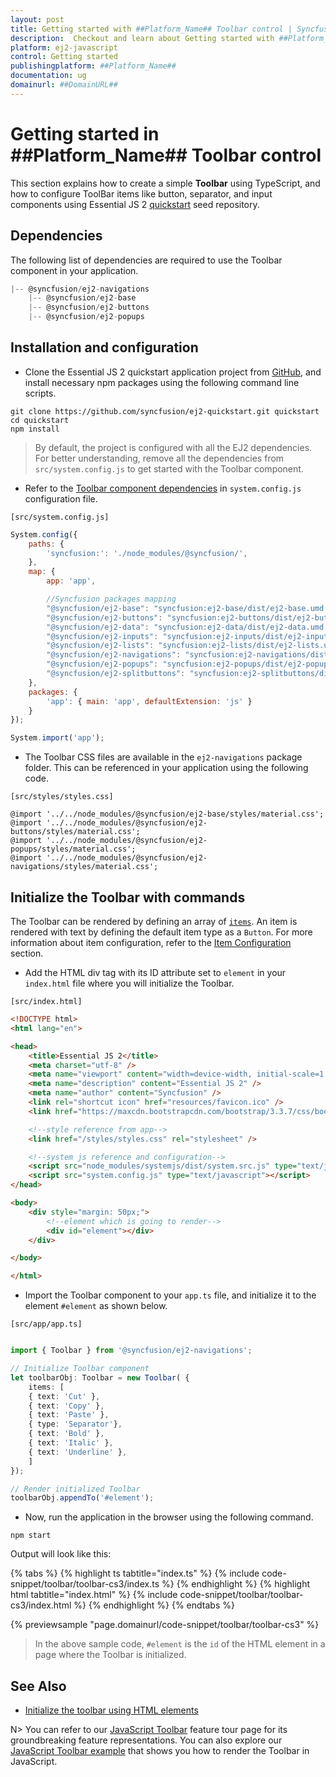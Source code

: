```yaml
---
layout: post
title: Getting started with ##Platform_Name## Toolbar control | Syncfusion
description:  Checkout and learn about Getting started with ##Platform_Name## Toolbar control of Syncfusion Essential JS 2 and more details.
platform: ej2-javascript
control: Getting started 
publishingplatform: ##Platform_Name##
documentation: ug
domainurl: ##DomainURL##
---
```


# Getting started in ##Platform_Name## Toolbar control

This section explains how to create a simple **Toolbar** using TypeScript, and how to configure ToolBar items like button, separator, and input components using Essential JS 2 [quickstart](https://github.com/syncfusion/ej2-quickstart.git) seed repository.

## Dependencies

The following list of dependencies are required to use the Toolbar component in your application.

```js
|-- @syncfusion/ej2-navigations
    |-- @syncfusion/ej2-base
    |-- @syncfusion/ej2-buttons
    |-- @syncfusion/ej2-popups
```

## Installation and configuration

* Clone the Essential JS 2 quickstart application project from [GitHub](https://github.com/syncfusion/ej2-quickstart.git), and install necessary npm packages using the following command line scripts.

```
git clone https://github.com/syncfusion/ej2-quickstart.git quickstart
cd quickstart
npm install
```

> By default, the project is configured with all the EJ2 dependencies. For better understanding, remove all the dependencies from
`src/system.config.js` to get started with the Toolbar component.

* Refer to the [Toolbar component dependencies](#dependencies) in `system.config.js` configuration file.

`[src/system.config.js]`

```js
System.config({
    paths: {
        'syncfusion:': './node_modules/@syncfusion/',
    },
    map: {
        app: 'app',

        //Syncfusion packages mapping
        "@syncfusion/ej2-base": "syncfusion:ej2-base/dist/ej2-base.umd.min.js",
        "@syncfusion/ej2-buttons": "syncfusion:ej2-buttons/dist/ej2-buttons.umd.min.js",
        "@syncfusion/ej2-data": "syncfusion:ej2-data/dist/ej2-data.umd.min.js",
        "@syncfusion/ej2-inputs": "syncfusion:ej2-inputs/dist/ej2-inputs.umd.min.js",
        "@syncfusion/ej2-lists": "syncfusion:ej2-lists/dist/ej2-lists.umd.min.js",
        "@syncfusion/ej2-navigations": "syncfusion:ej2-navigations/dist/ej2-navigations.umd.min.js",
        "@syncfusion/ej2-popups": "syncfusion:ej2-popups/dist/ej2-popups.umd.min.js",
        "@syncfusion/ej2-splitbuttons": "syncfusion:ej2-splitbuttons/dist/ej2-splitbuttons.umd.min.js"
    },
    packages: {
        'app': { main: 'app', defaultExtension: 'js' }
    }
});

System.import('app');
```

* The Toolbar CSS files are available in the `ej2-navigations` package folder.
This can be referenced in your application using the following code.

`[src/styles/styles.css]`

```
@import '../../node_modules/@syncfusion/ej2-base/styles/material.css';
@import '../../node_modules/@syncfusion/ej2-buttons/styles/material.css';
@import '../../node_modules/@syncfusion/ej2-popups/styles/material.css';
@import '../../node_modules/@syncfusion/ej2-navigations/styles/material.css';
```

## Initialize the Toolbar with commands

The Toolbar can be rendered by defining an array of [`items`](https://ej2.syncfusion.com/documentation/api/toolbar/#items). An item is rendered with text by defining the default item type as a `Button`. For more information about item configuration, refer to the [Item Configuration](./item-configuration) section.

* Add the HTML div tag with its ID attribute set to `element` in your `index.html` file where you will initialize the Toolbar.

`[src/index.html]`

```html
<!DOCTYPE html>
<html lang="en">

<head>
    <title>Essential JS 2</title>
    <meta charset="utf-8" />
    <meta name="viewport" content="width=device-width, initial-scale=1.0, user-scalable=no" />
    <meta name="description" content="Essential JS 2" />
    <meta name="author" content="Syncfusion" />
    <link rel="shortcut icon" href="resources/favicon.ico" />
    <link href="https://maxcdn.bootstrapcdn.com/bootstrap/3.3.7/css/bootstrap.min.css" rel="stylesheet" />

    <!--style reference from app-->
    <link href="/styles/styles.css" rel="stylesheet" />

    <!--system js reference and configuration-->
    <script src="node_modules/systemjs/dist/system.src.js" type="text/javascript"></script>
    <script src="system.config.js" type="text/javascript"></script>
</head>

<body>
    <div style="margin: 50px;">
        <!--element which is going to render-->
        <div id="element"></div>
    </div>

</body>

</html>
```

* Import the Toolbar component to your `app.ts` file, and initialize it to the element `#element` as shown below.

`[src/app/app.ts]`

```ts

import { Toolbar } from '@syncfusion/ej2-navigations';

// Initialize Toolbar component
let toolbarObj: Toolbar = new Toolbar( {
    items: [
    { text: 'Cut' },
    { text: 'Copy' },
    { text: 'Paste' },
    { type: 'Separator'},
    { text: 'Bold' },
    { text: 'Italic' },
    { text: 'Underline' },
    ]
});

// Render initialized Toolbar
toolbarObj.appendTo('#element');

```

* Now, run the application in the browser using the following command.

```
npm start
```

Output will look like this:

{% tabs %}
{% highlight ts tabtitle="index.ts" %}
{% include code-snippet/toolbar/toolbar-cs3/index.ts %}
{% endhighlight %}
{% highlight html tabtitle="index.html" %}
{% include code-snippet/toolbar/toolbar-cs3/index.html %}
{% endhighlight %}
{% endtabs %}
          
{% previewsample "page.domainurl/code-snippet/toolbar/toolbar-cs3" %}

> In the above sample code, `#element` is the `id` of the HTML element in a page where the Toolbar is initialized.

## See Also

* [Initialize the toolbar using HTML elements](../toolbar/template-configuration)

N> You can refer to our [JavaScript Toolbar](https://www.syncfusion.com/javascript-ui-controls/js-toolbar) feature tour page for its groundbreaking feature representations. You can also explore our [JavaScript Toolbar example](https://ej2.syncfusion.com/demos/#/fabric/toolbar/default.html) that shows you how to render the Toolbar in JavaScript.